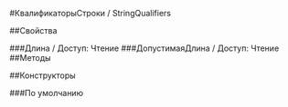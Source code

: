 
#КвалификаторыСтроки / StringQualifiers

##Свойства
    
###Длина / 
Доступ: Чтение
###ДопустимаяДлина / 
Доступ: Чтение
##Методы
    
##Конструкторы

  
###По умолчанию